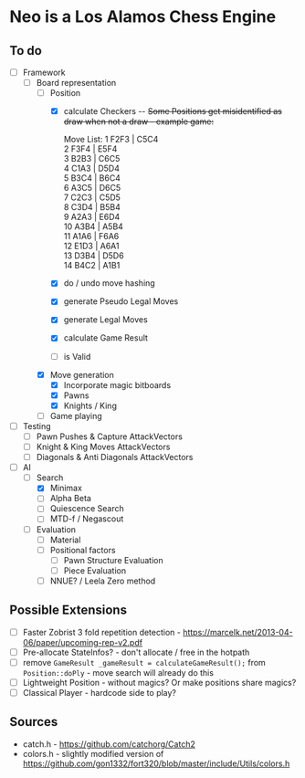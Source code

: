 # Neo is a Los Alamos Chess Engine

## To do
- [ ] Framework
  - [ ] Board representation
    - [ ] Position
      - [x] calculate Checkers -- ~~Some Positions get misidentified as draw when not a draw - example game:~~

        Move List: 
        1    F2F3  |  C5C4  
        2    F3F4  |  E5F4  
        3    B2B3  |  C6C5  
        4    C1A3  |  D5D4  
        5    B3C4  |  B6C4  
        6    A3C5  |  D6C5  
        7    C2C3  |  C5D5  
        8    C3D4  |  B5B4  
        9    A2A3  |  E6D4  
        10   A3B4  |  A5B4  
        11   A1A6  |  F6A6  
        12   E1D3  |  A6A1  
        13   D3B4  |  D5D6  
        14   B4C2  |  A1B1  

      - [x] do / undo move hashing
      - [x] generate Pseudo Legal Moves
      - [x] generate Legal Moves
      - [x] calculate Game Result
      - [ ] is Valid
    - [x] Move generation
      - [x] Incorporate magic bitboards
      - [x] Pawns
      - [x] Knights / King
    - [ ] Game playing
- [ ] Testing
  - [ ] Pawn Pushes & Capture AttackVectors
  - [ ] Knight & King Moves AttackVectors
  - [ ] Diagonals & Anti Diagonals AttackVectors
- [ ] AI
  - [ ] Search
    - [x] Minimax
    - [ ] Alpha Beta
    - [ ] Quiescence Search
    - [ ] MTD-f / Negascout
  - [ ] Evaluation
    - [ ] Material
    - [ ] Positional factors
      - [ ] Pawn Structure Evaluation
      - [ ] Piece Evaluation
    - [ ] NNUE? / Leela Zero method

## Possible Extensions
- [ ] Faster Zobrist 3 fold repetition detection - https://marcelk.net/2013-04-06/paper/upcoming-rep-v2.pdf
- [ ] Pre-allocate StateInfos? - don't allocate / free in the hotpath
- [ ] remove `GameResult _gameResult = calculateGameResult();` from `Position::doPly` - move search will already do this
- [ ] Lightweight Position - without magics? Or make positions share magics?
- [ ] Classical Player - hardcode side to play?

## Sources

- catch.h - https://github.com/catchorg/Catch2
- colors.h - slightly modified version of https://github.com/gon1332/fort320/blob/master/include/Utils/colors.h